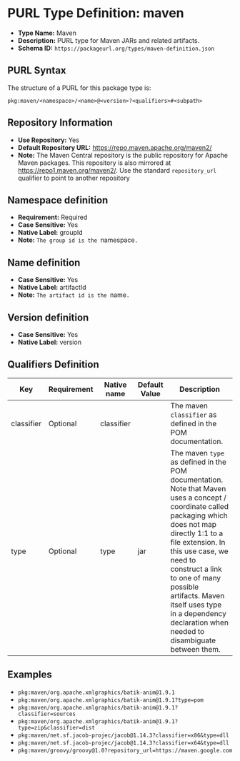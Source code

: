 <!--  NOTE: Auto-generated from the JSON PURL type definition.
Do not manually edit this file. Edit the JSON type definition instead. -->

# PURL Type Definition: maven

- **Type Name:** Maven
- **Description:** PURL type for Maven JARs and related artifacts.
- **Schema ID:** `https://packageurl.org/types/maven-definition.json`

## PURL Syntax

The structure of a PURL for this package type is:

    pkg:maven/<namespace>/<name>@<version>?<qualifiers>#<subpath>

## Repository Information

- **Use Repository:** Yes
- **Default Repository URL:** https://repo.maven.apache.org/maven2/
- **Note:** The Maven Central repository is the public repository for Apache Maven packages. This repository is also mirrored at https://repo1.maven.org/maven2/. Use the standard `repository_url` qualifier to point to another repository

## Namespace definition

- **Requirement:** Required
- **Case Sensitive:** Yes
- **Native Label:** groupId
- **Note:** `The group id is the `namespace`.`

## Name definition

- **Case Sensitive:** Yes
- **Native Label:** artifactId
- **Note:** `The artifact id is the `name`.`

## Version definition

- **Case Sensitive:** Yes
- **Native Label:** version

## Qualifiers Definition

| Key  | Requirement | Native name | Default Value | Description |
|------|-------------|-------------|---------------|-------------|
| classifier | Optional | classifier |  | The maven `classifier` as defined in the POM documentation. |
| type | Optional | type | jar | The maven `type` as defined in the POM documentation. Note that Maven uses a concept / coordinate called packaging which does not map directly 1:1 to a file extension. In this use case, we need to construct a link to one of many possible artifacts. Maven itself uses type in a dependency declaration when needed to disambiguate between them. |

## Examples

- `pkg:maven/org.apache.xmlgraphics/batik-anim@1.9.1`
- `pkg:maven/org.apache.xmlgraphics/batik-anim@1.9.1?type=pom`
- `pkg:maven/org.apache.xmlgraphics/batik-anim@1.9.1?classifier=sources`
- `pkg:maven/org.apache.xmlgraphics/batik-anim@1.9.1?type=zip&classifier=dist`
- `pkg:maven/net.sf.jacob-projec/jacob@1.14.3?classifier=x86&type=dll`
- `pkg:maven/net.sf.jacob-projec/jacob@1.14.3?classifier=x64&type=dll`
- `pkg:maven/groovy/groovy@1.0?repository_url=https://maven.google.com`
